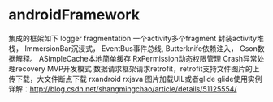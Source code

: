 # androidFramework
集成的框架如下
logger
fragmentation 一个activity多个fragment
封装activity堆栈，
ImmersionBar沉浸式，
EventBus事件总线,
Butterknife依赖注入，
Gson数据解释。
ASimpleCache本地简单缓存
RxPermission动态权限管理
Crash异常处理recovery
MVP开发模式
数据请求框架请求retrofit，retrofit支持文件图片的上传下载，大文件断点下载
rxandroid
rxjava
图片加载UIL或者glide glide使用实例详解：http://blog.csdn.net/shangmingchao/article/details/51125554/
